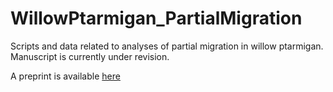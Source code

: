 # WillowPtarmigan_PartialMigration

Scripts and data related to analyses of partial migration in willow ptarmigan. 
Manuscript is currently under revision. 

A preprint is available [here](https://ecoevorxiv.org/9whck/) 
